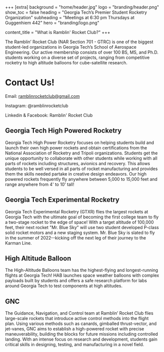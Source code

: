 +++
[extra]
background = "home/header.jpg"
logo = "branding/header.png"
show_toc = false
heading = "Georgia Tech’s Premier Student Rocketry Organization"
subheading = "Meetings at 6:30 pm Thursdays at Guggenhiem 442"
hero = "branding/logo.png"

content_title = "What is Ramblin' Rocket Club?"
+++

The Ramblin’ Rocket Club (NAR Section 701 - GTRC) is one of the biggest student-led organizations in Georgia Tech’s School of Aerospace Engineering. Our active membership consists of over 100 BS, MS, and Ph.D. students working on a diverse set of projects, ranging from competitive rocketry to high altitude balloons for cube-satellite research. 

# Contact Us!
Email: ramblinrocketclub@gmail.com

Instagram: @ramblinrocketclub

Linkedin & Facebook: Ramblin' Rocket Club

## Georgia Tech High Powered Rocketry

Georgia Tech High Power Rocketry focuses on helping students build and launch their own high power rockets and obtain certifications from the National Association of Rocketry and Tripoli organizations. Students get the unique opportunity to collaborate with other students while working with all parts of rockets including structures, avionics and recovery. This allows students to be well versed in all parts of rocket manufacturing and provides them the skills needed partake in creative design endeavors. Our high powered rockets frequently fly anywhere between 5,000 to 15,000 feet and range anywhere from 4' to 10' tall! 

## Georgia Tech Experimental Rocketry

Georgia Tech Experimental Rocketry (GTXR) flies the largest rockets at Georgia Tech with the ultimate goal of becoming the first college team to fly a two-stage rocket to the edge of space! With a target altitude of 100,000 feet, their next rocket "Mr. Blue Sky" will use two student developed P-class solid rocket motors and a new staging system.  Mr. Blue Sky is slated to fly in the summer of 2022--kicking off the next leg of their journey to the Karman Line.

## High Altitude Balloon

The High-Altitude Balloons team has the highest-flying and longest-running flights at Georgia Tech! HAB launches space weather balloons with complex payloads built by students and offers a safe research platform for labs around Georgia Tech to test components at high altitudes.

## GNC

The Guidance, Navigation, and Control team at Ramblin’ Rocket Club flies large-scale rockets that introduce active control methods into the flight plan. Using various methods such as canards, gimballed thrust-vector, and jet-vanes, GNC aims to establish a high-powered rocket with precise maneuverability, building the blocks for future missions including controlled landing. With an intense focus on research and development, students gain critical skills in designing, testing, and manufacturing in a novel field.